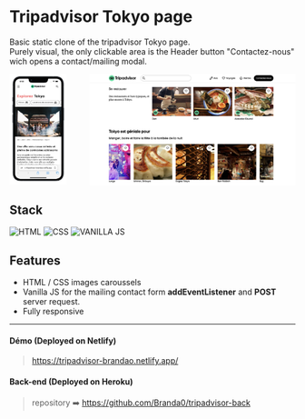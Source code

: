 # Tripadvisor Tokyo page

Basic static clone of the tripadvisor Tokyo page.  
Purely visual, the only clickable area is the Header button "Contactez-nous" wich opens a contact/mailing modal.

<img src="/assets/readme/mobile.jpg" alt="mobile-screenshot" width="20%" /><img style="float: right;" src="/assets/readme/laptop2.png" alt="laptop-screenshot-1" width="72%" />

## Stack

![HTML](https://img.shields.io/badge/HTML-E34F26?style=flat&logo=html5&logoColor=white)
![CSS](https://img.shields.io/badge/CSS-1572B6?style=flate&logo=css3&logoColor=white)
![VANILLA JS](https://img.shields.io/badge/VANILLA_JS-F7DF1E?style=flat&logo=javascript&logoColor=black)

## Features

- HTML / CSS images caroussels
- Vanilla JS for the mailing contact form **addEventListener** and **POST** server request.
- Fully responsive

---

#### Démo (Deployed on Netlify)

> https://tripadvisor-brandao.netlify.app/

#### Back-end (Deployed on Heroku)

> repository ➡️ https://github.com/Branda0/tripadvisor-back
